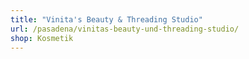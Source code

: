 ```yaml
---
title: "Vinita's Beauty & Threading Studio"
url: /pasadena/vinitas-beauty-und-threading-studio/
shop: Kosmetik
---
```

